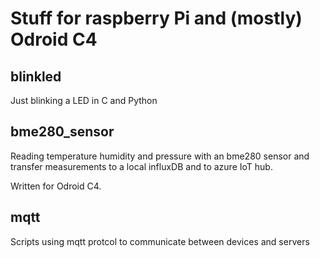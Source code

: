 # Stuff for raspberry Pi and (mostly) Odroid C4

## blinkled
Just blinking a LED in C and Python

## bme280_sensor
Reading temperature humidity and pressure with an bme280 sensor and transfer measurements to
a local influxDB and to azure IoT hub.

Written for Odroid C4.

## mqtt
Scripts using mqtt protcol to communicate between devices and servers

